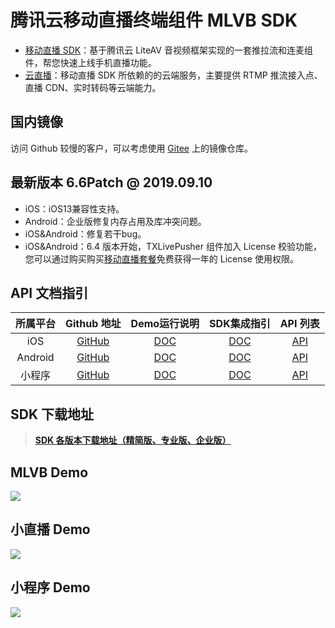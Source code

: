 # 腾讯云移动直播终端组件 MLVB SDK
- [移动直播 SDK](https://cloud.tencent.com/product/mlvb)：基于腾讯云 LiteAV 音视频框架实现的一套推拉流和连麦组件，帮您快速上线手机直播功能。
- [云直播](https://cloud.tencent.com/product/lvb)：移动直播 SDK 所依赖的的云端服务，主要提供 RTMP 推流接入点、直播 CDN、实时转码等云端能力。

## 国内镜像
访问 Github 较慢的客户，可以考虑使用 [Gitee](https://gitee.com/cloudtencent/MLVBSDK) 上的镜像仓库。

## 最新版本 6.6Patch @ 2019.09.10
- iOS：iOS13兼容性支持。
- Android：企业版修复内存占用及库冲突问题。
- iOS&Android：修复若干bug。
- iOS&Android：6.4 版本开始，TXLivePusher 组件加入 License 校验功能，您可以通过购买购买[移动直播套餐](https://cloud.tencent.com/document/product/454/34750)免费获得一年的 License 使用权限。

## API 文档指引

| 所属平台 | Github 地址 | Demo运行说明 | SDK集成指引 | API 列表 |
|:---------:| :--------:|:--------:| :--------:|:--------:|
| iOS | [GitHub](https://github.com/tencentyun/MLVBSDK/tree/master/iOS)| [DOC](https://github.com/tencentyun/MLVBSDK/blob/master/iOS/README.md)| [DOC](https://cloud.tencent.com/document/product/454/7876) | [API](https://cloud.tencent.com/document/product/454/34753) |
| Android | [GitHub](https://github.com/tencentyun/MLVBSDK/tree/master/Android)| [DOC](https://github.com/tencentyun/MLVBSDK/blob/master/Android/README.md)| [DOC](https://cloud.tencent.com/document/product/454/7877) | [API](https://cloud.tencent.com/document/product/454/34766) |
| 小程序 | [GitHub](https://github.com/tencentyun/MLVBSDK/blob/master/WXMini)| [DOC](https://github.com/tencentyun/MLVBSDK/blob/master/WXMini/README.md)| [DOC](https://cloud.tencent.com/document/product/454/34925) | [API](https://cloud.tencent.com/document/product/454/15368) |

## SDK 下载地址

> [**SDK 各版本下载地址（精简版、专业版、企业版）**](https://github.com/tencentyun/MLVBSDK/blob/master/SDK%E4%B8%8B%E8%BD%BD.md)

## MLVB Demo

![](https://main.qcloudimg.com/raw/ddf1ce540e29f5a43091d9274672e5f1.jpg)

## 小直播 Demo

![](https://main.qcloudimg.com/raw/354d61632bd71d6aec7a833b3afb69bc.jpg)


## 小程序 Demo

![](https://main.qcloudimg.com/raw/913bc2c34495e04dcd3d97eff069df53.jpg)
